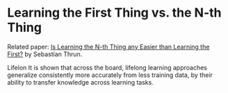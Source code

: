# Learning the First Thing vs. the N-th Thing

Related paper: [Is Learning the N-th Thing any Easier than Learning the First?][Paper Link] by Sebastian Thrun.

Lifelon
It is shown that across the board, lifelong learning approaches generalize consistently more accurately from less training data, by their ability to transfer knowledge across learning tasks.

[Paper Link]: <https://papers.nips.cc/paper/1034-is-learning-the-n-th-thing-any-easier-than-learning-the-first.pdf](https://papers.nips.cc/paper/1034-is-learning-the-n-th-thing-any-easier-than-learning-the-first.pdf)>
<!--stackedit_data:
eyJoaXN0b3J5IjpbMTI1NTIxMjAyNCwxODM0ODU2Mzg5XX0=
-->